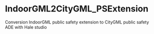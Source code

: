# IndoorGML2CityGML_PSExtension
Conversion IndoorGML public safety extension to CityGML public safety ADE with Hale studio
